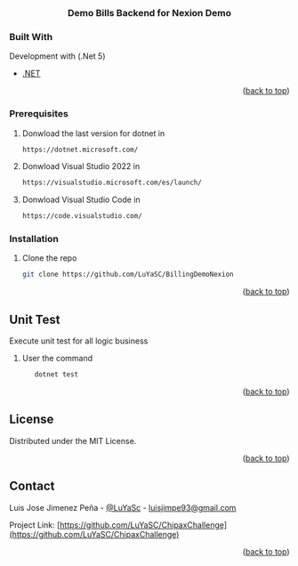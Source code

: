 <br />
  <h3 align="center">Demo Bills Backend for Nexion Demo</h3>
</div>


### Built With

Development with (.Net 5)

* [.NET](https://dotnet.microsoft.com/)

<p align="right">(<a href="#top">back to top</a>)</p>



<!-- GETTING STARTED -->

### Prerequisites

1. Donwload the last version for dotnet in 
   ```sh
   https://dotnet.microsoft.com/
   ```
1. Donwload Visual Studio 2022 in 
   ```sh
   https://visualstudio.microsoft.com/es/launch/
   ```
1. Donwload Visual Studio Code in 
   ```sh
   https://code.visualstudio.com/
   ```

### Installation

1. Clone the repo
   ```sh
   git clone https://github.com/LuYaSC/BillingDemoNexion
   ```

<p align="right">(<a href="#top">back to top</a>)</p>



<!-- USAGE EXAMPLES -->
## Unit Test

Execute unit test for all logic business

1. User the command
   ```sh
      dotnet test
   ```

<p align="right">(<a href="#top">back to top</a>)</p>



<!-- LICENSE -->
## License

Distributed under the MIT License.

<p align="right">(<a href="#top">back to top</a>)</p>



<!-- CONTACT -->
## Contact

Luis Jose Jimenez Peña - [@LuYaSc](https://twitter.com/LuYaSc) - luisjimpe93@gmail.com

Project Link: [https://github.com/LuYaSC/ChipaxChallenge](https://github.com/LuYaSC/ChipaxChallenge)

<p align="right">(<a href="#top">back to top</a>)</p>
